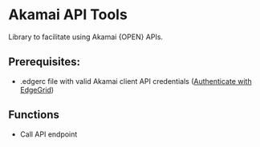 # Akamai API Tools

Library to facilitate using Akamai {OPEN} APIs.

## Prerequisites:

* .edgerc file with valid Akamai client API credentials ([Authenticate with EdgeGrid](https://techdocs.akamai.com/developer/docs/authenticate-with-edgegrid))

## Functions

* Call API endpoint
